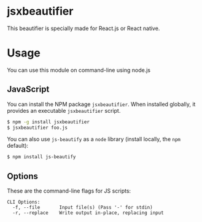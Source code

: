 # jsxbeautifier

This beautifier is specially made for React.js or React native.

# Usage

You can use this module on command-line using node.js


## JavaScript

You can install the NPM package `jsxbeautifier`. When installed globally, it provides an executable `jsxbeautifier` script. 

```bash
$ npm -g install jsxbeautifier
$ jsxbeautifier foo.js
```

You can also use `js-beautify` as a `node` library (install locally, the `npm` default):

```bash
$ npm install js-beautify
```



## Options

These are the command-line flags for JS scripts:

```text
CLI Options:
  -f, --file       Input file(s) (Pass '-' for stdin)
  -r, --replace    Write output in-place, replacing input
```
